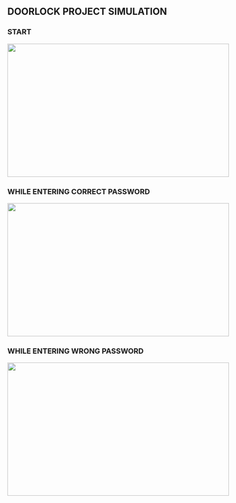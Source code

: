 ## DOORLOCK PROJECT SIMULATION

### START

<img src="https://user-images.githubusercontent.com/68838221/215085517-a6444a35-ddd1-4223-82f7-33a200db924c.png" height="300" width="500">
<br/>

### WHILE ENTERING CORRECT PASSWORD

<img src="https://user-images.githubusercontent.com/68838221/215085602-27b77a19-62ec-407c-9f0d-7ba5a2940b4a.png" height="300" width="500">
<br/>

### WHILE ENTERING WRONG PASSWORD

<img src="https://user-images.githubusercontent.com/68838221/215085616-119b8638-5d34-475e-9873-233bb6a7a3f6.png" height="300" width="500">
